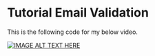 # Tutorial Email Validation

This is the following code for my below video.

[![IMAGE ALT TEXT HERE](https://img.youtube.com/vi/pbKkzedt0jk/0.jpg)](https://www.youtube.com/watch?v=pbKkzedt0jk)
